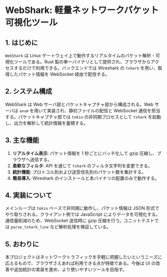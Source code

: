 # WebShark: 軽量ネットワークパケット可視化ツール

## 1. はじめに
`WebShark` は Linux ゲートウェイ上で動作するリアルタイムのパケット解析・可視化ツールである。Rust 製の単一バイナリとして提供され、ブラウザからアクセスするだけで利用できる。バックエンドでは Wireshark の `tshark` を用い、取得したパケット情報を WebSocket 経由で配信する。

## 2. システム構成
WebShark は Web サーバ部とパケットキャプチャ部から構成される。Web サーバは `axum` を用いて実装され、静的ファイルの配信と WebSocket 通信を担当する。パケットキャプチャ部では `tokio` の非同期プロセスとして `tshark` を起動し、出力を解析して統計情報を蓄積する。

## 3. 主な機能
1. **リアルタイム表示**: パケット情報を 1 秒ごとにバッチ化して gzip 圧縮し、ブラウザへ送信する。
2. **柔軟なフィルタ**: API を通じて `tshark` のフィルタ文字列を変更できる。
3. **統計機能**: プロトコル別および送受信先別のパケット数を集計する。
4. **簡易導入**: Wireshark のインストールと本バイナリの配置のみで動作する。

## 4. 実装について
メインループは `tokio` ベースで非同期に動作し、パケット情報は JSON 形式でやり取りされる。クライアント側では JavaScript によりデータを可視化する。通信量削減のため、WebSocket 送信時に gzip 圧縮を行う。ユニットテストでは `parse_tshark_line` など解析処理を検証している。

## 5. おわりに
本プロジェクトはネットワークトラフィックを手軽に把握したいというニーズに応えるもので、ブラウザさえあれば利用できる点が特徴である。今後は UI の改善や追加統計の実装を進め、より使いやすいツールを目指す。
